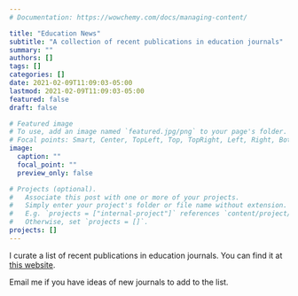 ```yaml
---
# Documentation: https://wowchemy.com/docs/managing-content/

title: "Education News"
subtitle: "A collection of recent publications in education journals"
summary: ""
authors: []
tags: []
categories: []
date: 2021-02-09T11:09:03-05:00
lastmod: 2021-02-09T11:09:03-05:00
featured: false
draft: false

# Featured image
# To use, add an image named `featured.jpg/png` to your page's folder.
# Focal points: Smart, Center, TopLeft, Top, TopRight, Left, Right, BottomLeft, Bottom, BottomRight.
image:
  caption: ""
  focal_point: ""
  preview_only: false

# Projects (optional).
#   Associate this post with one or more of your projects.
#   Simply enter your project's folder or file name without extension.
#   E.g. `projects = ["internal-project"]` references `content/project/deep-learning/index.md`.
#   Otherwise, set `projects = []`.
projects: []
---
```


I curate a list of recent publications in education journals. You can find it
at [this website](https://ed-news.netlify.app).

Email me if you have ideas of new journals to add to the list.
